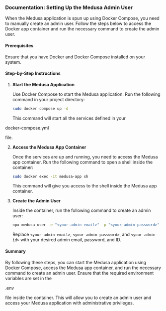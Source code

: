 ### Documentation: Setting Up the Medusa Admin User

When the Medusa application is spun up using Docker Compose, you need to manually create an admin user. Follow the steps below to access the Docker app container and run the necessary command to create the admin user.

#### Prerequisites

Ensure that you have Docker and Docker Compose installed on your system.

#### Step-by-Step Instructions

1. **Start the Medusa Application**

   Use Docker Compose to start the Medusa application. Run the following command in your project directory:

   ```sh
   sudo docker compose up -d
   ```

   This command will start all the services defined in your

docker-compose.yml

file.

2. **Access the Medusa App Container**

   Once the services are up and running, you need to access the Medusa app container. Run the following command to open a shell inside the container:

   ```sh
   sudo docker exec -it medusa-app sh
   ```

   This command will give you access to the shell inside the Medusa app container.

3. **Create the Admin User**

   Inside the container, run the following command to create an admin user:

   ```sh
   npx medusa user -e "<your-admin-email>" -p "<your-admin-password>" -i '<your-admin-id>'
   ```

   Replace `<your-admin-email>`, `<your-admin-password>`, and `<your-admin-id>` with your desired admin email, password, and ID.

#### Summary

By following these steps, you can start the Medusa application using Docker Compose, access the Medusa app container, and run the necessary command to create an admin user. Ensure that the required environment variables are set in the

.env

file inside the container. This will allow you to create an admin user and access your Medusa application with administrative privileges.
